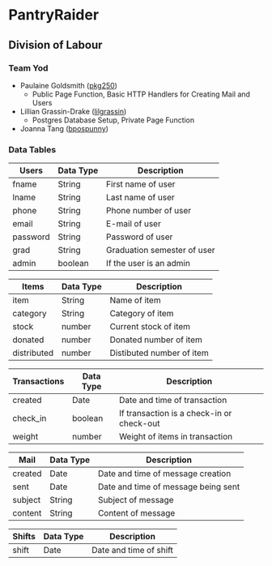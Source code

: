 # PantryRaider

## Division of Labour

### Team Yod
- Paulaine Goldsmith ([pkg250](http://github.com/pkg250))
    - Public Page Function, Basic HTTP Handlers for Creating Mail and Users
- Lillian Grassin-Drake ([lilgrassin](http://github.com/lilgrassin))
    - Postgres Database Setup, Private Page Function
- Joanna Tang ([bpospunny](http://github.com/bpospunny))

### Data Tables

| Users       | Data Type | Description              |
|--------------|-----------|--------------------------|
| fname  | String    | First name of user  |
| lname | String   | Last name of user |
| phone | String   | Phone number of user |
| email | String   | E-mail of user |
| password | String   | Password of user |
| grad | String   | Graduation semester of user |
| admin | boolean   | If the user is an admin |

| Items       | Data Type | Description              |
|--------------|-----------|--------------------------|
| item  | String    | Name of item  |
| category | String   | Category of item |
| stock  | number    | Current stock of item  |
| donated | number   | Donated number of item |
| distributed | number    | Distibuted number of item  |

| Transactions       | Data Type | Description              |
|--------------|-----------|--------------------------|
| created  | Date    | Date and time of transaction  |
| check_in | boolean   | If transaction is a check-in or check-out |
| weight  | number    | Weight of items in transaction  |

| Mail       | Data Type | Description              |
|--------------|-----------|--------------------------|
| created  | Date    | Date and time of message creation  |
| sent | Date   | Date and time of message being sent |
| subject  | String    | Subject of message  |
| content  | String    | Content of message  |

| Shifts       | Data Type | Description              |
|--------------|-----------|--------------------------|
| shift  | Date    | Date and time of shift  |
